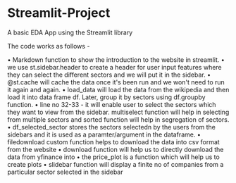 # Streamlit-Project
A basic EDA App using the Streamlit library

The code works as follows - 

•	Markdown function to show the introduction to the website in streamlit.
•	we use st.sidebar.header to create a header for user input features where they can select the different sectors and we will put it in the sidebar.
•	@st.cache will cache the data once it's been run and we won't need to run it again and again.
•	load_data will load the data from the wikipedia and then load it into data frame df. Later, group it by sectors using df.groupby function. 
•	line no 32-33 - it will enable user to select the sectors which they want to view from the sidebar. multiselect function will help in selecting from multiple sectors and sorted function will help in segregation of sectors.
•	df_selected_sector stores the sectors selectedn by the users from the sidebars and it is used as a paramter/argument in the dataframe.
•	filedownload custom function helps to download the data into csv format from the website
•	download function will help us to directly download the data from yfinance into 
•	the price_plot is a function which will help us to create plots 
•	slidebar function will display a finite no of companies from a particular sector selected in the sidebar
